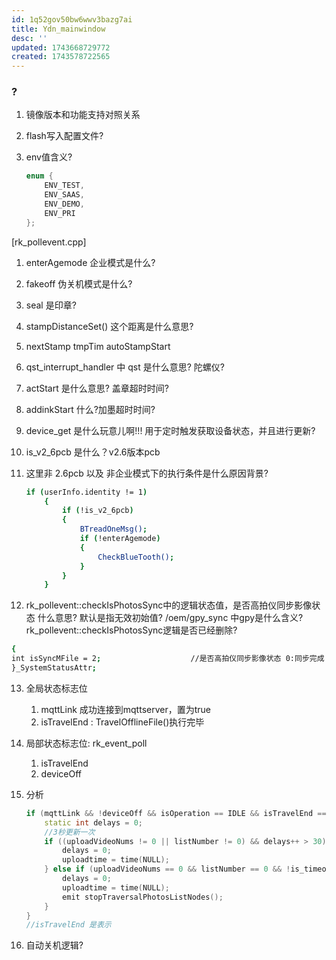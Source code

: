```yaml
---
id: 1q52gov50bw6wwv3bazg7ai
title: Ydn_mainwindow
desc: ''
updated: 1743668729772
created: 1743578722565
---
```


### ?

1. 镜像版本和功能支持对照关系
2. flash写入配置文件?
3. env值含义?

    ```c
    enum {
        ENV_TEST,
        ENV_SAAS,
        ENV_DEMO,
        ENV_PRI
    };
    ```

[rk_pollevent.cpp]

1. enterAgemode 企业模式是什么?
2. fakeoff 伪关机模式是什么?
3. seal 是印章?
4. stampDistanceSet() 这个距离是什么意思?
5. nextStamp tmpTim autoStampStart 
6. qst_interrupt_handler 中 qst 是什么意思? 陀螺仪?
7. actStart 是什么意思? 盖章超时时间?
8. addinkStart 什么?加墨超时时间?
9. device_get 是什么玩意儿啊!!! 用于定时触发获取设备状态，并且进行更新?

10. is_v2_6pcb 是什么？v2.6版本pcb
11. 这里非 2.6pcb 以及 非企业模式下的执行条件是什么原因背景?

    ```bash
    if (userInfo.identity != 1)
        {
            if (!is_v2_6pcb)
            {
                BTreadOneMsg();
                if (!enterAgemode)
                {
                    CheckBlueTooth();
                }
            }
        }
    ```

12. rk_pollevent::checkIsPhotosSync中的逻辑状态值，是否高拍仪同步影像状态 什么意思? 默认是指无效初始值? /oem/gpy_sync 中gpy是什么含义? rk_pollevent::checkIsPhotosSync逻辑是否已经删除?

```bash
{
int isSyncMFile = 2;                    //是否高拍仪同步影像状态 0:同步完成 1:同步中/开始同步 2:默认
}_SystemStatusAttr;
```

13. 全局状态标志位
    1. mqttLink 成功连接到mqttserver，置为true
    2. isTravelEnd : TravelOfflineFile()执行完毕
14. 局部状态标志位: rk_event_poll
    1. isTravelEnd
    2. deviceOff 
15. 分析

    ```c++
    if (mqttLink && !deviceOff && isOperation == IDLE && isTravelEnd == false) {
        static int delays = 0;
        //3秒更新一次
        if ((uploadVideoNums != 0 || listNumber != 0) && delays++ > 30) {
            delays = 0;
            uploadtime = time(NULL);
        } else if (uploadVideoNums == 0 && listNumber == 0 && !is_timeout(uploadtime, 1800)) {
            delays = 0;
            uploadtime = time(NULL);
            emit stopTraversalPhotosListNodes();
        }
    }
    //isTravelEnd 是表示
    ```

16. 自动关机逻辑?